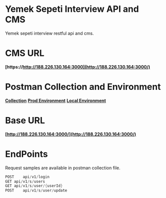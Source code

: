 # Yemek Sepeti Interview API and CMS

Yemek sepeti interview restful api and cms.

# CMS URL

**[https://http://188.226.130.164:3000](http://188.226.130.164:3000/)**

# Postman Collection and Environment

**[Collection](https://github.com/farukyavuz/yemek-sepeti-interview-api/blob/master/postman/yemek-sepeti-interview.postman_collection_v2.json)**
**[Prod Environment](https://github.com/farukyavuz/yemek-sepeti-interview-api/blob/master/postman/yemek-sepeti-interview-prod.postman_environment.json)**
**[Local Environment](https://github.com/farukyavuz/yemek-sepeti-interview-api/blob/master/postman/yemek-sepeti-interview-local.postman_environment.json)**

# Base URL

**[http://188.226.130.164:3000/](http://188.226.130.164:3000/)**

# EndPoints

Request samples are available in postman collection file.
                        
```java
POST	api/v1/login
GET	api/v1/s/users
GET	api/v1/s/user/{userId}
POST	api/v1/s/user/update
```
